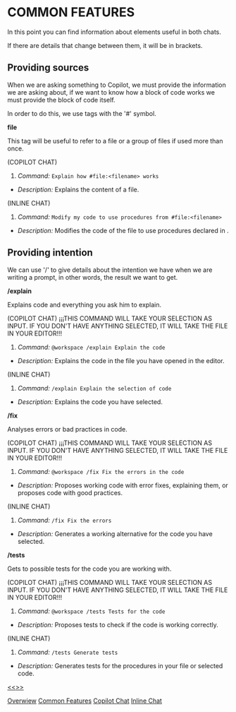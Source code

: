 # COMMON FEATURES ##

In this point you can find information about elements useful in both chats.

If there are details that change between them, it will be in brackets.

## Providing sources ##

When we are asking something to Copilot, we must provide the information we are asking about, if we want to know how a block of code works we must provide the block of code itself.

In order to do this, we use tags with the '#' symbol.

**file**

This tag will be useful to refer to a file or a group of files if used more than once.

(COPILOT CHAT)
1. *Command:* `Explain how #file:<filename> works`
- *Description:* Explains the content of a file.

(INLINE CHAT)
1. *Command:* `Modify my code to use procedures from #file:<filename>`
- *Description:* Modifies the code of the file to use procedures declared in <filename> .

## Providing intention ##

We can use '/' to give details about the intention we have when we are writing a prompt, in other words, the result we want to get.

**/explain**

Explains code and everything you ask him to explain.

(COPILOT CHAT)
¡¡¡THIS COMMAND WILL TAKE YOUR SELECTION AS INPUT. IF YOU DON'T HAVE ANYTHING SELECTED, IT WILL TAKE THE FILE IN YOUR EDITOR!!!
1. *Command:* `@workspace /explain Explain the code`
- *Description:* Explains the code in the file you have opened in the editor.

(INLINE CHAT)
1. *Command:* `/explain Explain the selection of code`
- *Description:* Explains the code you have selected.

**/fix**

Analyses errors or bad practices in code.

(COPILOT CHAT)
¡¡¡THIS COMMAND WILL TAKE YOUR SELECTION AS INPUT. IF YOU DON'T HAVE ANYTHING SELECTED, IT WILL TAKE THE FILE IN YOUR EDITOR!!!
1. *Command:* `@workspace /fix Fix the errors in the code`
- *Description:* Proposes working code with error fixes, explaining them, or proposes code with good practices.

(INLINE CHAT)
1. *Command:* `/fix Fix the errors`
- *Description:* Generates a working alternative for the code you have selected.

**/tests**

Gets to possible tests for the code you are working with.

(COPILOT CHAT)
¡¡¡THIS COMMAND WILL TAKE YOUR SELECTION AS INPUT. IF YOU DON'T HAVE ANYTHING SELECTED, IT WILL TAKE THE FILE IN YOUR EDITOR!!!
1. *Command:* `@workspace /tests Tests for the code`
- *Description:* Proposes tests to check if the code is working correctly.

(INLINE CHAT)
1. *Command:* `/tests Generate tests`
- *Description:* Generates tests for the procedures in your file or selected code.

[<<](Overview.md)[>>](CopilotChat.md)

[Overwiew](/docs/Overview.md)
[Common Features](/docs/CommonFeatures.md)
[Copilot Chat](/docs/CopilotChat.md)
[Inline Chat](/docs/InlineChat.md)